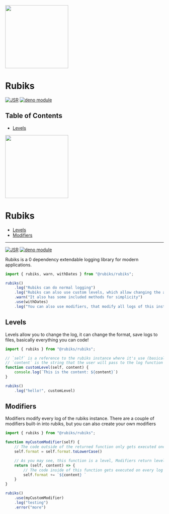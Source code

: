 <img src="https://i.imgur.com/XfMdpeC.png" width="200" height="200" />

# Rubiks

[![JSR](https://jsr.io/badges/@rubiks/rubiks)](https://jsr.io/@rubiks/rubiks)
[![deno module](https://shield.deno.dev/x/rubiks)](https://deno.land/x/rubiks)

## Table of Contents

- [Levels](https://github.com/rubiksjs/rubiks#levels)
<img src="https://i.imgur.com/XfMdpeC.png" width="200" height="200" />

# Rubiks

* [Levels](https://github.com/rubiksjs/rubiks#levels)
* [Modifiers](https://github.com/rubiksjs/rubiks#modifiers)

---

[![JSR](https://jsr.io/badges/@rubiks/rubiks)](https://jsr.io/@rubiks/rubiks)
[![deno module](https://shield.deno.dev/x/rubiks)](https://deno.land/x/rubiks)

Rubiks is a 0 dependency extendable logging library for modern applications.

```js
import { rubiks, warn, withDates } from "@rubiks/rubiks";

rubiks()
    .log("Rubiks can do normal logging")
    .log("Rubiks can also use custom levels, which allow changing the action", warn)
    .warn("It also has some included methods for simplicity")
    .use(withDates)
    .log("You can also use modifiers, that modify all logs of this instance");
```

## Levels

Levels allow you to change the log, it can change the format, save logs to files, basically everything you can code!

```js
import { rubiks } from "@rubiks/rubiks";

// `self` is a reference to the rubiks instance where it's use (basically a cleaner way to use this)
// `content` is the string that the user will pass to the log function
function customLevel(self, content) {
    console.log(`This is the content: ${content}`)
}

rubiks()
    .log("hello!", customLevel)
```

## Modifiers

Modifiers modify every log of the rubiks instance. There are a couple of modifiers built-in into rubiks, but you can also create your own modifiers

```js
import { rubiks } from "@rubiks/rubiks";

function myCustomModifier(self) {
    // The code outside of the returned function only gets executed once, on use.
    self.format = self.format.toLowerCase()

    // As you may see, this function is a level, Modifiers return levels that get executed in every log
    return (self, content) => {
        // The code inside of this function gets executed on every log
        self.format += `${content} `
    }
}

rubiks()
    .use(myCustomModifier)
    .log("testing")
    .error("more")
```

